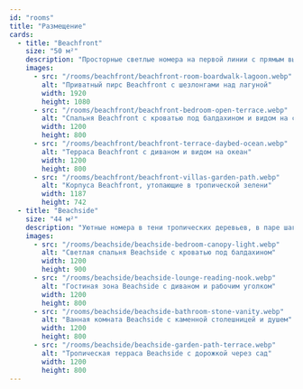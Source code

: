 ```yaml
---
id: "rooms"
title: "Размещение"
cards:
  - title: "Beachfront"
    size: "50 м²"
    description: "Просторные светлые номера на первой линии с прямым выходом к океану. Здесь есть большая спальня, ванная с душем и собственная терраса с лежаками, где удобно встречать рассветы."
    images:
      - src: "/rooms/beachfront/beachfront-room-boardwalk-lagoon.webp"
        alt: "Приватный пирс Beachfront с шезлонгами над лагуной"
        width: 1920
        height: 1080
      - src: "/rooms/beachfront/beachfront-bedroom-open-terrace.webp"
        alt: "Спальня Beachfront с кроватью под балдахином и видом на сад"
        width: 1200
        height: 800
      - src: "/rooms/beachfront/beachfront-terrace-daybed-ocean.webp"
        alt: "Терраса Beachfront с диваном и видом на океан"
        width: 1200
        height: 800
      - src: "/rooms/beachfront/beachfront-villas-garden-path.webp"
        alt: "Корпуса Beachfront, утопающие в тропической зелени"
        width: 1187
        height: 742
  - title: "Beachside"
    size: "44 м²"
    description: "Уютные номера в тени тропических деревьев, в паре шагов от пляжа. Терраса с гамаком, зонированная спальня и рабочий стол создают комфорт для отдыха и созерцания."
    images:
      - src: "/rooms/beachside/beachside-bedroom-canopy-light.webp"
        alt: "Светлая спальня Beachside с кроватью под балдахином"
        width: 1200
        height: 900
      - src: "/rooms/beachside/beachside-lounge-reading-nook.webp"
        alt: "Гостиная зона Beachside с диваном и рабочим уголком"
        width: 1200
        height: 800
      - src: "/rooms/beachside/beachside-bathroom-stone-vanity.webp"
        alt: "Ванная комната Beachside с каменной столешницей и душем"
        width: 1200
        height: 800
      - src: "/rooms/beachside/beachside-garden-path-terrace.webp"
        alt: "Тропическая терраса Beachside с дорожкой через сад"
        width: 1200
        height: 800
---
```

